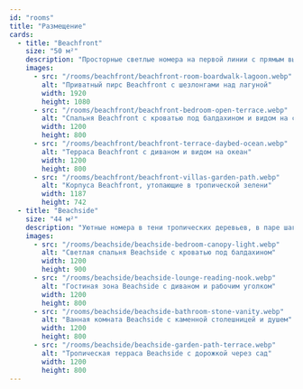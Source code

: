 ```yaml
---
id: "rooms"
title: "Размещение"
cards:
  - title: "Beachfront"
    size: "50 м²"
    description: "Просторные светлые номера на первой линии с прямым выходом к океану. Здесь есть большая спальня, ванная с душем и собственная терраса с лежаками, где удобно встречать рассветы."
    images:
      - src: "/rooms/beachfront/beachfront-room-boardwalk-lagoon.webp"
        alt: "Приватный пирс Beachfront с шезлонгами над лагуной"
        width: 1920
        height: 1080
      - src: "/rooms/beachfront/beachfront-bedroom-open-terrace.webp"
        alt: "Спальня Beachfront с кроватью под балдахином и видом на сад"
        width: 1200
        height: 800
      - src: "/rooms/beachfront/beachfront-terrace-daybed-ocean.webp"
        alt: "Терраса Beachfront с диваном и видом на океан"
        width: 1200
        height: 800
      - src: "/rooms/beachfront/beachfront-villas-garden-path.webp"
        alt: "Корпуса Beachfront, утопающие в тропической зелени"
        width: 1187
        height: 742
  - title: "Beachside"
    size: "44 м²"
    description: "Уютные номера в тени тропических деревьев, в паре шагов от пляжа. Терраса с гамаком, зонированная спальня и рабочий стол создают комфорт для отдыха и созерцания."
    images:
      - src: "/rooms/beachside/beachside-bedroom-canopy-light.webp"
        alt: "Светлая спальня Beachside с кроватью под балдахином"
        width: 1200
        height: 900
      - src: "/rooms/beachside/beachside-lounge-reading-nook.webp"
        alt: "Гостиная зона Beachside с диваном и рабочим уголком"
        width: 1200
        height: 800
      - src: "/rooms/beachside/beachside-bathroom-stone-vanity.webp"
        alt: "Ванная комната Beachside с каменной столешницей и душем"
        width: 1200
        height: 800
      - src: "/rooms/beachside/beachside-garden-path-terrace.webp"
        alt: "Тропическая терраса Beachside с дорожкой через сад"
        width: 1200
        height: 800
---
```

